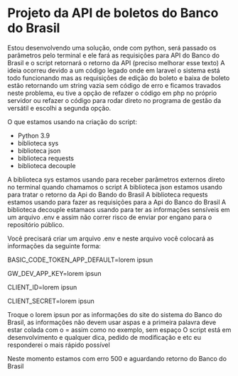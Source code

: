 # Projeto da API de boletos do Banco do Brasil
Estou desenvolvendo uma solução, onde com python, será passado os parâmetros pelo terminal e ele fará as requisições para API do Banco do Brasil e o script retornará o retorno da API (preciso melhorar esse texto)
A ideia ocorreu devido a um código legado onde em laravel o sistema está todo funcionando mas as requisições de edição do boleto e baixa de boleto estão retornando um string vazia sem código de erro e ficamos travados neste problema, eu tive a opção de refazer o código em php no próprio servidor ou refazer o código para rodar direto no programa de gestão da versátil e escolhi a segunda opção.

O que estamos usando na criação do script:
 - Python 3.9
 - biblioteca sys
 - biblioteca json
 - biblioteca requests
 - biblioteca decouple

A biblioteca sys estamos usando para receber parâmetros externos direto no terminal quando chamamos o script
A biblioteca json estamos usando para tratar o retorno da Api do Bando do Brasil
A biblioteca requests estamos usando para fazer as requisições para a Api do Banco do Brasil
A biblioteca decouple estamaos usando para ter as informações sensíveis em um arquivo .env e assim não correr risco de enviar por engano para o repositório público.

Você precisará criar um arquivo .env e neste arquivo você colocará as informações da seguinte forma:


BASIC_CODE_TOKEN_APP_DEFAULT=lorem ipsun

GW_DEV_APP_KEY=lorem ipsun

CLIENT_ID=lorem ipsun

CLIENT_SECRET=lorem ipsun


Troque o lorem ipsun por as informações do site do sistema do Banco do Brasil, as informações não devem usar aspas e a primeira palavra deve estar colada com o = assim como no exemplo, sem espaço
O script está em desenvolvimento e qualquer dica, pedido de modificação e etc eu responderei o mais rápido possível

Neste momento estamos com erro 500 e aguardando retorno do Banco do Brasil